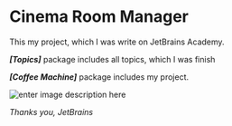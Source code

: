 # Cinema Room Manager

This my project, which I was write on JetBrains Academy.

***[Topics]*** package includes all topics, which I was finish

***[Coffee Machine]*** package includes my project.


![enter image description here](https://pbs.twimg.com/profile_images/1276465732923129856/A_SdJ_cW_400x400.jpg)


*Thanks you, JetBrains* 
